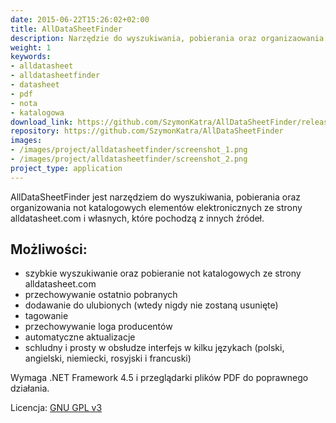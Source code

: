```yaml
---
date: 2015-06-22T15:26:02+02:00
title: AllDataSheetFinder
description: Narzędzie do wyszukiwania, pobierania oraz organizaowania not katalogowych ze strony alldatasheet.com
weight: 1
keywords:
- alldatasheet
- alldatasheetfinder
- datasheet
- pdf
- nota
- katalogowa
download_link: https://github.com/SzymonKatra/AllDataSheetFinder/releases/latest
repository: https://github.com/SzymonKatra/AllDataSheetFinder
images:
- /images/project/alldatasheetfinder/screenshot_1.png
- /images/project/alldatasheetfinder/screenshot_2.png
project_type: application
---
```

AllDataSheetFinder jest narzędziem do wyszukiwania, pobierania oraz organizowania not katalogowych elementów elektronicznych ze strony alldatasheet.com i własnych, które pochodzą z innych źródeł.

## Możliwości:

- szybkie wyszukiwanie oraz pobieranie not katalogowych ze strony alldatasheet.com
- przechowywanie ostatnio pobranych
- dodawanie do ulubionych (wtedy nigdy nie zostaną usunięte)
- tagowanie
- przechowywanie loga producentów
- automatyczne aktualizacje
- schludny i prosty w obsłudze interfejs w kilku językach (polski, angielski, niemiecki, rosyjski i francuski)

Wymaga .NET Framework 4.5 i przeglądarki plików PDF do poprawnego działania.

Licencja: [GNU GPL v3](https://github.com/SzymonKatra/AllDataSheetFinder/blob/master/LICENSE.txt)
